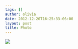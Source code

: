 ```yaml
---
tags: []
author: olivia
date: 2012-12-20T16:25:33-06:00
layout: post
title: Photo
---
```


![](/media/mfcoyl55QX1qga9s2o1_500.jpg)
